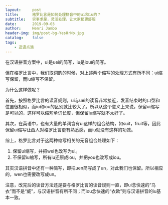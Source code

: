 ```yaml
---
layout:     post
title:      格罗比言是如何处理拼音中的ui和iu的？
subtitle:   实事求是，灵活处理，让大家都更舒服
date:       2019-09-03
author:     Henri Jambo
header-img: img/post-bg-YesOrNo.jpg
catalog:    false
tags:
    - 造语点滴
---
```


在汉语拼音方案中，ui是uei的简写，iu是iou的简写。

但在格罗比言中，我们取词韵的时候，对上述两个缩写的处理方式有所不同：ui缩写保留，而iu缩写不保留。

为什么这样做呢？

首先，按照格罗比言的读音规则，ui与uei的读音非常接近，发音结束时的口型和位置很相似，而iu和iou的区别就比较大了。所以从这个意义上来说，保留ui缩写是可以的，这样可以缩短单词长度，但保留iu缩写就不太好了。

其次，在英语中，也有大量的单词含有ui这样的组合结构，如suit，fruit等，因此保留ui缩写让西人对格罗比言更有熟悉感，而iu就没有这样的功效。

综上，格罗比言对于这两种缩写相关的元音组合处理如下：

1. 保留ui缩写，并把wei也改写为ui。
2. 不保留iu缩写，所有iu还原成iou，并把you也改写成iou。

其实汉语拼音中还有一种简写，即把uen简写成了un，对此我们也保留。所以相应的，wen也需要改写成un。

注意，改完后的读音方法还是要与格罗比言的读音规则一直，即ui念快速的“乌衣”而不是“威”，与汉语拼音有所不同；而iou念快速的“衣欧”则与汉语拼音的iu基本一致。
